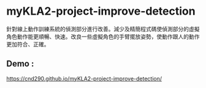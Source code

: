 # myKLA2-project-improve-detection
針對線上動作訓練系統的偵測部分進行改善。減少及精簡程式碼使偵測部分的虛擬角色動作能更順暢、快速。改良一些虛擬角色的手臂擺放姿勢，使動作跟人的動作更加符合、正確。 
## Demo :
https://cnd290.github.io/myKLA2-project-improve-detection/
